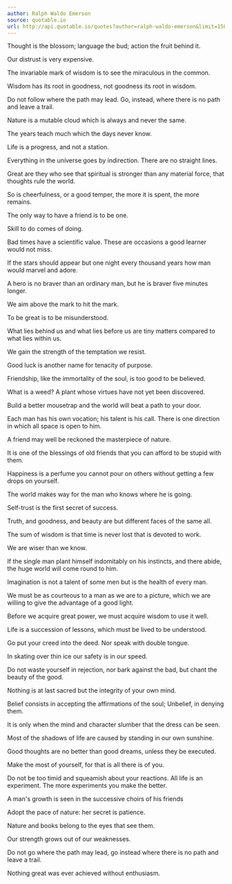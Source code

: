 ```yaml
---
author: Ralph Waldo Emerson
source: quotable.io
url: http://api.quotable.io/quotes?author=ralph-waldo-emerson&limit=150
---
```

Thought is the blossom; language the bud; action the fruit behind it.

Our distrust is very expensive.

The invariable mark of wisdom is to see the miraculous in the common.

Wisdom has its root in goodness, not goodness its root in wisdom.

Do not follow where the path may lead. Go, instead, where there is no path and leave a trail.

Nature is a mutable cloud which is always and never the same.

The years teach much which the days never know.

Life is a progress, and not a station.

Everything in the universe goes by indirection. There are no straight lines.

Great are they who see that spiritual is stronger than any material force, that thoughts rule the world.

So is cheerfulness, or a good temper, the more it is spent, the more remains.

The only way to have a friend is to be one.

Skill to do comes of doing.

Bad times have a scientific value. These are occasions a good learner would not miss.

If the stars should appear but one night every thousand years how man would marvel and adore.

A hero is no braver than an ordinary man, but he is braver five minutes longer.

We aim above the mark to hit the mark.

To be great is to be misunderstood.

What lies behind us and what lies before us are tiny matters compared to what lies within us.

We gain the strength of the temptation we resist.

Good luck is another name for tenacity of purpose.

Friendship, like the immortality of the soul, is too good to be believed.

What is a weed? A plant whose virtues have not yet been discovered.

Build a better mousetrap and the world will beat a path to your door.

Each man has his own vocation; his talent is his call. There is one direction in which all space is open to him.

A friend may well be reckoned the masterpiece of nature.

It is one of the blessings of old friends that you can afford to be stupid with them.

Happiness is a perfume you cannot pour on others without getting a few drops on yourself.

The world makes way for the man who knows where he is going.

Self-trust is the first secret of success.

Truth, and goodness, and beauty are but different faces of the same all.

The sum of wisdom is that time is never lost that is devoted to work.

We are wiser than we know.

If the single man plant himself indomitably on his instincts, and there abide, the huge world will come round to him.

Imagination is not a talent of some men but is the health of every man.

We must be as courteous to a man as we are to a picture, which we are willing to give the advantage of a good light.

Before we acquire great power, we must acquire wisdom to use it well.

Life is a succession of lessons, which must be lived to be understood.

Go put your creed into the deed. Nor speak with double tongue.

In skating over thin ice our safety is in our speed.

Do not waste yourself in rejection, nor bark against the bad, but chant the beauty of the good.

Nothing is at last sacred but the integrity of your own mind.

Belief consists in accepting the affirmations of the soul; Unbelief, in denying them.

It is only when the mind and character slumber that the dress can be seen.

Most of the shadows of life are caused by standing in our own sunshine.

Good thoughts are no better than good dreams, unless they be executed.

Make the most of yourself, for that is all there is of you.

Do not be too timid and squeamish about your reactions. All life is an experiment. The more experiments you make the better.

A man's growth is seen in the successive choirs of his friends

Adopt the pace of nature: her secret is patience.

Nature and books belong to the eyes that see them.

Our strength grows out of our weaknesses.

Do not go where the path may lead, go instead where there is no path and leave a trail.

Nothing great was ever achieved without enthusiasm.
